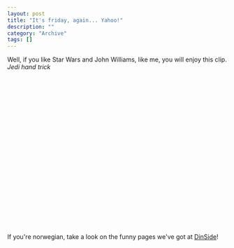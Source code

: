 ```yaml
--- 
layout: post 
title: "It's friday, again... Yahoo!"
description: ""
category: "Archive"
tags: []
---  
```

Well, if you like Star Wars and John Williams, like me, you will enjoy this clip. *Jedi hand trick*

<object width="425" height="344"><param name="movie" value="http://www.youtube.com/v/lk5_OSsawz4&hl=en&fs=1"></param><param name="allowFullScreen" value="true"></param><param name="allowscriptaccess" value="always"></param><embed src="http://www.youtube.com/v/lk5_OSsawz4&hl=en&fs=1" type="application/x-shockwave-flash" allowscriptaccess="always" allowfullscreen="true" width="425" height="344"></embed></object>

If you're norwegian, take a look on the funny pages we've got at <a href="http://www.dinside.no/data/temasider/humor/fredagshumor/art9757.html">DinSide</a>!